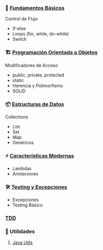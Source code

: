 ### 🔰 [Fundamentos Básicos](control-de-flujo.md)
   Control de Flujo
   - If-else
   - Loops (for, while, do-while)
   - Switch

### 🏗 [Programación Orientada a Objetos](programacion-orientada-objetos.md)
   Modificadores de Acceso
   - public, private, protected
   - static
   - Herencia y Polimorfismo
   - SOLID

### 📦 [Estructuras de Datos](estructuras-de-datos.md)
   Collections
   - List
   - Set
   - Map
   - Genéricos

### ⚡ [Características Modernas](caracteristicas-modernas.md)
   - Lambdas
   - Anotaciones

### 🛠 [Testing y Excepciones](testing-y-excepciones)
   - Excepciones
   - Testing Básico

### [TDD](testing/tdd.md)

### 🔧 Utilidades
1. [Java Utils](utils/java-utils.md)






